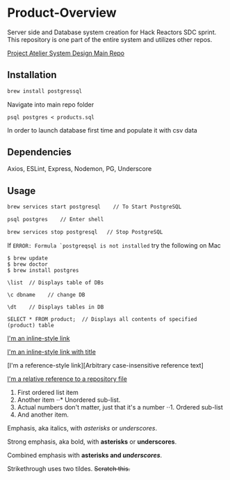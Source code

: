 # Product-Overview
Server side and Database system creation for Hack Reactors SDC sprint. This repository is one part of the entire system and utilizes other repos.

[Project Atelier System Design Main Repo](https://github.com/Project-Atelier-System-Design "Project-Atelier-System-Design")

## Installation

```bash
brew install postgressql
```
Navigate into main repo folder
```
psql postgres < products.sql 
```
In order to launch database first time and populate it with csv data

## Dependencies
Axios, ESLint, Express, Nodemon, PG, Underscore

## Usage

```bash
brew services start postgresql    // To Start PostgreSQL 

psql postgres    // Enter shell 

brew services stop postgresql   // Stop PostgreSQL
```

If ```ERROR: Formula `postgreqsql is not installed``` try the following on Mac

```
$ brew update
$ brew doctor
$ brew install postgres
```

```
\list  // Displays table of DBs

\c dbname    // change DB

\dt    // Displays tables in DB

SELECT * FROM product;  // Displays all contents of specified (product) table
```


[I'm an inline-style link](https://www.google.com)

[I'm an inline-style link with title](https://www.google.com "Google's Homepage")

[I'm a reference-style link][Arbitrary case-insensitive reference text]

[I'm a relative reference to a repository file](../blob/master/LICENSE)



1. First ordered list item
2. Another item
⋅⋅* Unordered sub-list.
1. Actual numbers don't matter, just that it's a number
⋅⋅1. Ordered sub-list
4. And another item.


Emphasis, aka italics, with *asterisks* or _underscores_.

Strong emphasis, aka bold, with **asterisks** or __underscores__.

Combined emphasis with **asterisks and _underscores_**.

Strikethrough uses two tildes. ~~Scratch this.~~
